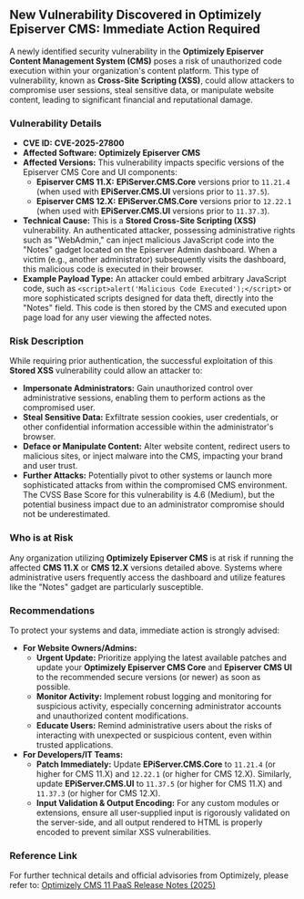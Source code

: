 ## New Vulnerability Discovered in Optimizely Episerver CMS: Immediate Action Required

A newly identified security vulnerability in the **Optimizely Episerver Content Management System (CMS)** poses a risk of unauthorized code execution within your organization's content platform. This type of vulnerability, known as **Cross-Site Scripting (XSS)**, could allow attackers to compromise user sessions, steal sensitive data, or manipulate website content, leading to significant financial and reputational damage.

### Vulnerability Details

*   **CVE ID:** **CVE-2025-27800**
*   **Affected Software:** **Optimizely Episerver CMS**
*   **Affected Versions:** This vulnerability impacts specific versions of the Episerver CMS Core and UI components:
    *   **Episerver CMS 11.X:** **EPiServer.CMS.Core** versions prior to `11.21.4` (when used with **EPiServer.CMS.UI** versions prior to `11.37.5`).
    *   **Episerver CMS 12.X:** **EPiServer.CMS.Core** versions prior to `12.22.1` (when used with **EPiServer.CMS.UI** versions prior to `11.37.3`).
*   **Technical Cause:** This is a **Stored Cross-Site Scripting (XSS)** vulnerability. An authenticated attacker, possessing administrative rights such as "WebAdmin," can inject malicious JavaScript code into the "Notes" gadget located on the Episerver Admin dashboard. When a victim (e.g., another administrator) subsequently visits the dashboard, this malicious code is executed in their browser.
*   **Example Payload Type:** An attacker could embed arbitrary JavaScript code, such as `<script>alert('Malicious Code Executed');</script>` or more sophisticated scripts designed for data theft, directly into the "Notes" field. This code is then stored by the CMS and executed upon page load for any user viewing the affected notes.

### Risk Description

While requiring prior authentication, the successful exploitation of this **Stored XSS** vulnerability could allow an attacker to:

*   **Impersonate Administrators:** Gain unauthorized control over administrative sessions, enabling them to perform actions as the compromised user.
*   **Steal Sensitive Data:** Exfiltrate session cookies, user credentials, or other confidential information accessible within the administrator's browser.
*   **Deface or Manipulate Content:** Alter website content, redirect users to malicious sites, or inject malware into the CMS, impacting your brand and user trust.
*   **Further Attacks:** Potentially pivot to other systems or launch more sophisticated attacks from within the compromised CMS environment.
The CVSS Base Score for this vulnerability is 4.6 (Medium), but the potential business impact due to an administrator compromise should not be underestimated.

### Who is at Risk

Any organization utilizing **Optimizely Episerver CMS** is at risk if running the affected **CMS 11.X** or **CMS 12.X** versions detailed above. Systems where administrative users frequently access the dashboard and utilize features like the "Notes" gadget are particularly susceptible.

### Recommendations

To protect your systems and data, immediate action is strongly advised:

*   **For Website Owners/Admins:**
    *   **Urgent Update:** Prioritize applying the latest available patches and update your **Optimizely Episerver CMS Core** and **Episerver CMS UI** to the recommended secure versions (or newer) as soon as possible.
    *   **Monitor Activity:** Implement robust logging and monitoring for suspicious activity, especially concerning administrator accounts and unauthorized content modifications.
    *   **Educate Users:** Remind administrative users about the risks of interacting with unexpected or suspicious content, even within trusted applications.
*   **For Developers/IT Teams:**
    *   **Patch Immediately:** Update **EPiServer.CMS.Core** to `11.21.4` (or higher for CMS 11.X) and `12.22.1` (or higher for CMS 12.X). Similarly, update **EPiServer.CMS.UI** to `11.37.5` (or higher for CMS 11.X) and `11.37.3` (or higher for CMS 12.X).
    *   **Input Validation & Output Encoding:** For any custom modules or extensions, ensure all user-supplied input is rigorously validated on the server-side, and all output rendered to HTML is properly encoded to prevent similar XSS vulnerabilities.

### Reference Link

For further technical details and official advisories from Optimizely, please refer to:
[Optimizely CMS 11 PaaS Release Notes (2025)](https://support.optimizely.com/hc/en-us/articles/30886353301645-2025-Optimizely-CMS-11-PaaS-release-notes#h_01K09MR1SZS4FEAPD4478GQ0FR)